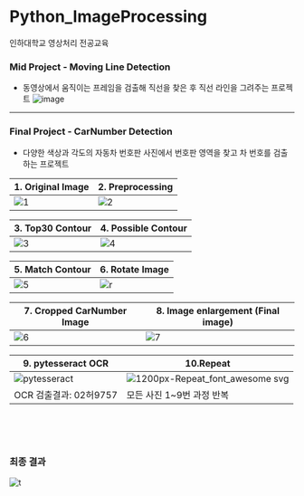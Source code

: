 # Python_ImageProcessing
인하대학교 영상처리 전공교육

### Mid Project - Moving Line Detection
- 동영상에서 움직이는 프레임을 검출해 직선을 찾은 후 직선 라인을 그려주는 프로젝트 
![image](https://user-images.githubusercontent.com/57780594/169327438-35686785-dc85-4c07-8f9e-4b78ce9ab040.png)

<hr>


### Final Project - CarNumber Detection
- 다양한 색상과 각도의 자동차 번호판 사진에서 번호판 영역을 찾고 차 번호를 검출하는 프로젝트

| 1. Original Image | 2. Preprocessing|
| ------------------| ---------------- |   
|![1](https://user-images.githubusercontent.com/57780594/169329057-806377bf-4c77-41c7-b311-f4e695dbcb91.jpg)|![2](https://user-images.githubusercontent.com/57780594/169330398-f3d208f4-eb95-4156-945f-44823dfd33f5.jpg)|

| 3. Top30 Contour | 4. Possible Contour|
| ------------------| ---------------- |  
|![3](https://user-images.githubusercontent.com/57780594/169334210-c7ab82ee-c0dc-418d-bf8d-8421d2006bbe.jpg)|![4](https://user-images.githubusercontent.com/57780594/169334617-2cf39f18-d7ff-4d06-9f48-17413d93c34a.jpg)|

| 5. Match Contour | 6. Rotate Image|
| ------------------| ---------------- | 
|![5](https://user-images.githubusercontent.com/57780594/169335641-78576c66-adcb-4e30-a375-7d98e6658800.jpg)|![r](https://user-images.githubusercontent.com/57780594/169335663-255ebfef-6043-459a-92c1-cd0d6c16ca8c.jpg)|

| 7. Cropped CarNumber Image| 8. Image enlargement (Final image)|
| ------------------| ---------------- | 
|![6](https://user-images.githubusercontent.com/57780594/169335827-b1a60252-e185-41e0-a0cc-f585270deeab.jpg)|![7](https://user-images.githubusercontent.com/57780594/169336243-af568841-dbe8-4966-9c26-1ae51ffbc096.jpg)|

| 9. pytesseract OCR| 10.Repeat|
| ------------------| ---------------- | 
|![pytesseract](https://user-images.githubusercontent.com/57780594/169337845-642bcbda-83b0-41f9-bdc2-a3f2d5d49e65.png)| ![1200px-Repeat_font_awesome svg](https://user-images.githubusercontent.com/57780594/169339282-50b1385f-176a-4287-849c-1ec37b5565a0.png)|
|OCR 검출결과: 02허9757| 모든 사진 1~9번 과정 반복|

<br><br><br>
### 최종 결과  
![t](https://user-images.githubusercontent.com/57780594/169342540-188ab97d-d9ac-43ae-a158-eb81a373eaf5.jpg)
